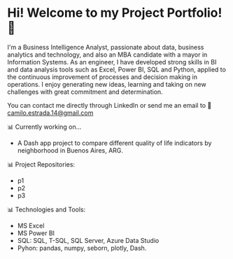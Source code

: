# Hi! Welcome to my Project Portfolio! 💼

I'm a Business Intelligence Analyst, passionate about data, business analytics and technology, and also an MBA candidate with a mayor in Information Systems. 
As an engineer, I have developed strong skills in BI and data analysis tools such as Excel, Power BI, SQL and Python, applied to the continuous improvement of processes and decision making in operations. I enjoy generating new ideas, learning and taking on new challenges with great commitment and determination.

You can contact me directly through LinkedIn or send me an email to 📩 camilo.estrada.14@gmail.com

📊 Currently working on...
- A Dash app project to compare different quality of life indicators by neighborhood in Buenos Aires, ARG.

📊 Project Repositories:
- p1
- p2
- p3

📊 Technologies and Tools: 
- MS Excel
- MS Power BI
- SQL: SQL, T-SQL, SQL Server, Azure Data Studio
- Pyhon: pandas, numpy, seborn, plotly, Dash.
